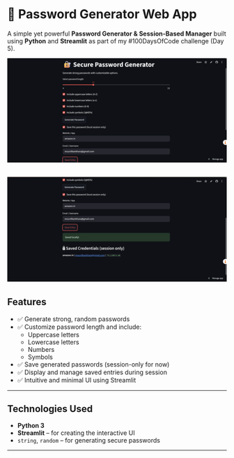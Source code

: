 # 🔐 Password Generator Web App

A simple yet powerful **Password Generator & Session-Based Manager** built using **Python** and **Streamlit** as part of my #100DaysOfCode challenge (Day 5).

![Screenshot](screenshot1.png) <!-- Replace with actual path if different -->

![Screenshot](screenshot2.png)
---

## Features

- ✅ Generate strong, random passwords  
- ✅ Customize password length and include:
  - Uppercase letters
  - Lowercase letters
  - Numbers
  - Symbols  
- ✅ Save generated passwords (session-only for now)  
- ✅ Display and manage saved entries during session  
- ✅ Intuitive and minimal UI using Streamlit

---

## Technologies Used

- **Python 3**
- **Streamlit** – for creating the interactive UI
- `string`, `random` – for generating secure passwords

---

